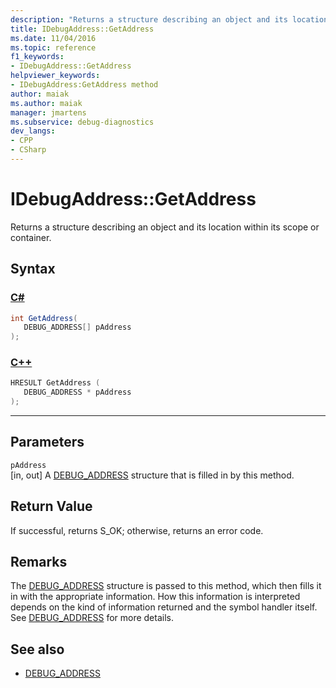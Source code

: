 ```yaml
---
description: "Returns a structure describing an object and its location within its scope or container."
title: IDebugAddress::GetAddress
ms.date: 11/04/2016
ms.topic: reference
f1_keywords:
- IDebugAddress::GetAddress
helpviewer_keywords:
- IDebugAddress:GetAddress method
author: maiak
ms.author: maiak
manager: jmartens
ms.subservice: debug-diagnostics
dev_langs:
- CPP
- CSharp
---
```

# IDebugAddress::GetAddress

Returns a structure describing an object and its location within its scope or container.

## Syntax

### [C#](#tab/csharp)
```csharp
int GetAddress(
   DEBUG_ADDRESS[] pAddress
);
```
### [C++](#tab/cpp)
```cpp
HRESULT GetAddress (
   DEBUG_ADDRESS * pAddress
);
```
---

## Parameters
`pAddress`\
[in, out] A [DEBUG_ADDRESS](../../../extensibility/debugger/reference/debug-address.md) structure that is filled in by this method.

## Return Value
 If successful, returns S_OK; otherwise, returns an error code.

## Remarks
 The [DEBUG_ADDRESS](../../../extensibility/debugger/reference/debug-address.md) structure is passed to this method, which then fills it in with the appropriate information. How this information is interpreted depends on the kind of information returned and the symbol handler itself. See [DEBUG_ADDRESS](../../../extensibility/debugger/reference/debug-address.md) for more details.

## See also
- [DEBUG_ADDRESS](../../../extensibility/debugger/reference/debug-address.md)
